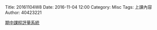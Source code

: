 Title: 20161104W8
Date: 2016-11-04 12:00
Category: Misc
Tags: 上課內容
Author: 40423221

<p><a href="http://pygroup-ag100.rhcloud.com">期中課程評量系統</a></p>